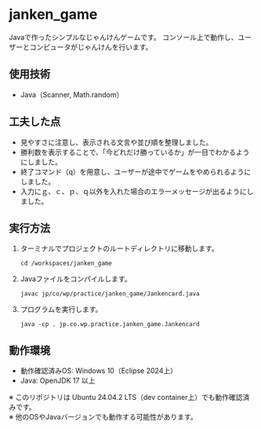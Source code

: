 # janken_game

Javaで作ったシンプルなじゃんけんゲームです。
コンソール上で動作し、ユーザーとコンピュータがじゃんけんを行います。

## 使用技術

- Java（Scanner, Math.random）

## 工夫した点

- 見やすさに注意し、表示される文言や並び順を整理しました。
- 勝利数を表示することで、「今どれだけ勝っているか」が一目でわかるようにしました。
- 終了コマンド（q）を用意し、ユーザーが途中でゲームをやめられるようにしました。
- 入力にｇ、ｃ、ｐ、ｑ以外を入れた場合のエラーメッセージが出るようにしました。

## 実行方法

1. ターミナルでプロジェクトのルートディレクトリに移動します。
   ```
   cd /workspaces/janken_game
   ```

2. Javaファイルをコンパイルします。
   ```
   javac jp/co/wp/practice/janken_game/Jankencard.java
   ```

3. プログラムを実行します。
   ```
   java -cp . jp.co.wp.practice.janken_game.Jankencard
   ```

## 動作環境

- 動作確認済みOS: Windows 10（Eclipse 2024上）
- Java: OpenJDK 17 以上

※ このリポジトリは Ubuntu 24.04.2 LTS（dev container上）でも動作確認済みです。  
※ 他のOSやJavaバージョンでも動作する可能性があります。
